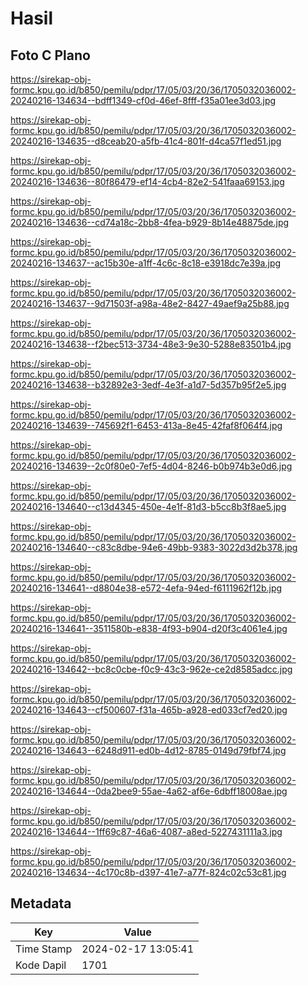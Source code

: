 # Hasil

## Foto C Plano

https://sirekap-obj-formc.kpu.go.id/b850/pemilu/pdpr/17/05/03/20/36/1705032036002-20240216-134634--bdff1349-cf0d-46ef-8fff-f35a01ee3d03.jpg

https://sirekap-obj-formc.kpu.go.id/b850/pemilu/pdpr/17/05/03/20/36/1705032036002-20240216-134635--d8ceab20-a5fb-41c4-801f-d4ca57f1ed51.jpg

https://sirekap-obj-formc.kpu.go.id/b850/pemilu/pdpr/17/05/03/20/36/1705032036002-20240216-134636--80f86479-ef14-4cb4-82e2-541faaa69153.jpg

https://sirekap-obj-formc.kpu.go.id/b850/pemilu/pdpr/17/05/03/20/36/1705032036002-20240216-134636--cd74a18c-2bb8-4fea-b929-8b14e48875de.jpg

https://sirekap-obj-formc.kpu.go.id/b850/pemilu/pdpr/17/05/03/20/36/1705032036002-20240216-134637--ac15b30e-a1ff-4c6c-8c18-e3918dc7e39a.jpg

https://sirekap-obj-formc.kpu.go.id/b850/pemilu/pdpr/17/05/03/20/36/1705032036002-20240216-134637--9d71503f-a98a-48e2-8427-49aef9a25b88.jpg

https://sirekap-obj-formc.kpu.go.id/b850/pemilu/pdpr/17/05/03/20/36/1705032036002-20240216-134638--f2bec513-3734-48e3-9e30-5288e83501b4.jpg

https://sirekap-obj-formc.kpu.go.id/b850/pemilu/pdpr/17/05/03/20/36/1705032036002-20240216-134638--b32892e3-3edf-4e3f-a1d7-5d357b95f2e5.jpg

https://sirekap-obj-formc.kpu.go.id/b850/pemilu/pdpr/17/05/03/20/36/1705032036002-20240216-134639--745692f1-6453-413a-8e45-42faf8f064f4.jpg

https://sirekap-obj-formc.kpu.go.id/b850/pemilu/pdpr/17/05/03/20/36/1705032036002-20240216-134639--2c0f80e0-7ef5-4d04-8246-b0b974b3e0d6.jpg

https://sirekap-obj-formc.kpu.go.id/b850/pemilu/pdpr/17/05/03/20/36/1705032036002-20240216-134640--c13d4345-450e-4e1f-81d3-b5cc8b3f8ae5.jpg

https://sirekap-obj-formc.kpu.go.id/b850/pemilu/pdpr/17/05/03/20/36/1705032036002-20240216-134640--c83c8dbe-94e6-49bb-9383-3022d3d2b378.jpg

https://sirekap-obj-formc.kpu.go.id/b850/pemilu/pdpr/17/05/03/20/36/1705032036002-20240216-134641--d8804e38-e572-4efa-94ed-f6111962f12b.jpg

https://sirekap-obj-formc.kpu.go.id/b850/pemilu/pdpr/17/05/03/20/36/1705032036002-20240216-134641--3511580b-e838-4f93-b904-d20f3c4061e4.jpg

https://sirekap-obj-formc.kpu.go.id/b850/pemilu/pdpr/17/05/03/20/36/1705032036002-20240216-134642--bc8c0cbe-f0c9-43c3-962e-ce2d8585adcc.jpg

https://sirekap-obj-formc.kpu.go.id/b850/pemilu/pdpr/17/05/03/20/36/1705032036002-20240216-134643--cf500607-f31a-465b-a928-ed033cf7ed20.jpg

https://sirekap-obj-formc.kpu.go.id/b850/pemilu/pdpr/17/05/03/20/36/1705032036002-20240216-134643--6248d911-ed0b-4d12-8785-0149d79fbf74.jpg

https://sirekap-obj-formc.kpu.go.id/b850/pemilu/pdpr/17/05/03/20/36/1705032036002-20240216-134644--0da2bee9-55ae-4a62-af6e-6dbff18008ae.jpg

https://sirekap-obj-formc.kpu.go.id/b850/pemilu/pdpr/17/05/03/20/36/1705032036002-20240216-134644--1ff69c87-46a6-4087-a8ed-5227431111a3.jpg

https://sirekap-obj-formc.kpu.go.id/b850/pemilu/pdpr/17/05/03/20/36/1705032036002-20240216-134634--4c170c8b-d397-41e7-a77f-824c02c53c81.jpg


## Metadata

| Key        | Value               |
| ---------- | ------------------- |
| Time Stamp | 2024-02-17 13:05:41 |
| Kode Dapil | 1701                |



